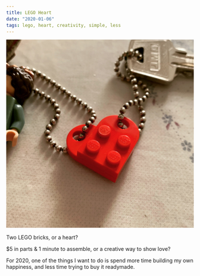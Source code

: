 ```yaml
---
title: LEGO Heart
date: "2020-01-06"
tags: lego, heart, creativity, simple, less
---
```


![LEGO Heart](/images/lego-heart.jpg)

Two LEGO bricks, or a heart?

$5 in parts & 1 minute to assemble, or a creative way to show love?

For 2020, one of the things I want to do is spend more time building my own happiness, and less time trying to buy it readymade.

